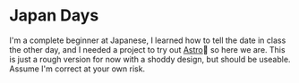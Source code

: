 # Japan Days

I'm a complete beginner at Japanese, I learned how to tell the date in class the other day, and I needed a project to try out [Astro](https://astro.build)🚀 so here we are. This is just a rough version for now with a shoddy design, but should be useable. Assume I'm correct at your own risk.
